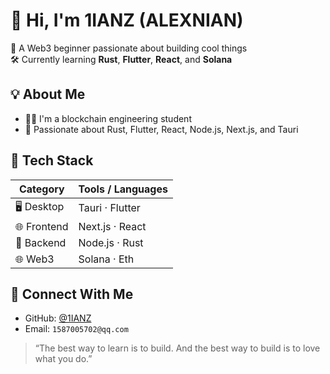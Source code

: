 # 👋 Hi, I'm 1IANZ (ALEXNIAN)
🎯 A Web3 beginner passionate about building cool things  
🛠️ Currently learning **Rust**, **Flutter**, **React**, and **Solana**

## 💡 About Me
- 🧑‍🎓 I'm a blockchain engineering student  
- 🚀 Passionate about Rust, Flutter, React, Node.js, Next.js, and Tauri  


## 🧰 Tech Stack

| Category   | Tools / Languages           |
|------------|-----------------------------|
| 🖥 Desktop  | Tauri · Flutter             |
| 🌐 Frontend | Next.js · React             |
| 🧠 Backend  | Node.js · Rust              |
| 🌐 Web3     | Solana · Eth               |


## 🔗 Connect With Me

- GitHub: [@1IANZ](https://github.com/1IANZ)
- Email: `1587005702@qq.com`


> “The best way to learn is to build. And the best way to build is to love what you do.”
